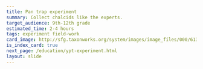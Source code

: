 ```yaml
---
title: Pan trap experiment
summary: Collect chalcids like the experts. 
target_audience: 9th-12th grade
estimated_time: 2-4 hours
tags: experiment field-work
card_image: http://sfg.taxonworks.org/system/images/image_files/000/613/931/original/traps.jpg
is_index_card: true
next_page: /education/ypt-experiment.html
layout: slide
---
```



